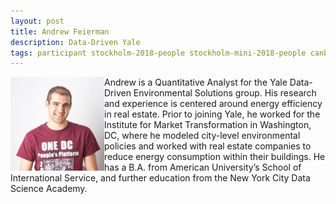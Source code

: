 ```yaml
---
layout: post
title: Andrew Feierman
description: Data-Driven Yale
tags: participant stockholm-2018-people stockholm-mini-2018-people canberra-2019-people stockholm-2018-participant stockholm-mini-2018-participant canberra-2019-remote
---
```

<img align="left" width="150" height="150" src="/assets/people/feiermann_andrew.jpg" alt="Andrew Feiermann"/>Andrew is a Quantitative Analyst for the Yale Data-Driven Environmental Solutions group. His research and experience is centered around energy efficiency in real estate. Prior to joining Yale, he worked for the Institute for Market Transformation in Washington, DC, where he modeled city-level environmental policies and worked with real estate companies to reduce energy consumption within their buildings. He has a B.A. from American University’s School of International Service, and further education from the New York City Data Science Academy.  

<a href="https://twitter.com/AlmostFireman" title="Twitter" target="_blank"
rel="noopener">
  <i class="fa fa-twitter fa-2x" style="color:#4FB3A9"></i>
</a>&nbsp;
<a href="https://github.com/afeierman" title="GitHub" target="_blank" rel="noopener">
  <i class="fa fa-github fa-2x" style="color:#4FB3A9"></i>
</a>